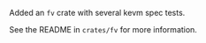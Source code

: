Added an `fv` crate with several kevm spec tests. 

See the README in `crates/fv` for more information.

